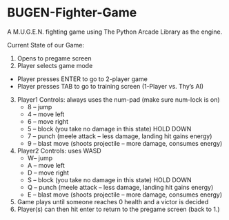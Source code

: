 # BUGEN-Fighter-Game
A M.U.G.E.N. fighting game using The Python Arcade Library as the engine.

Current State of our Game:
1.	Opens to pregame screen
2.	Player selects game mode
  *  Player presses ENTER to go to 2-player game
  *  Player presses TAB to go to training screen (1-Player vs. Thy’s AI)
3.	Player1 Controls: always uses the num-pad (make sure num-lock is on)
    *	8 – jump
    *	4 – move left
    * 6 – move right
    *	5 – block (you take no damage in this state) HOLD DOWN
    *	7 – punch (meele attack – less damage, landing hit gains energy)
    *	9 – blast move (shoots projectile – more damage, consumes energy)
4. Player2 Controls: uses WASD
    *	W– jump
    *	A – move left
    *	D – move right
    *	S – block (you take no damage in this state) HOLD DOWN
    *	Q – punch (meele attack – less damage, landing hit gains energy)
    *	E – blast move (shoots projectile – more damage, consumes energy)
5.	Game plays until someone reaches 0 health and a victor is decided
6.	Player(s) can then hit enter to return to the pregame screen (back to 1.)
